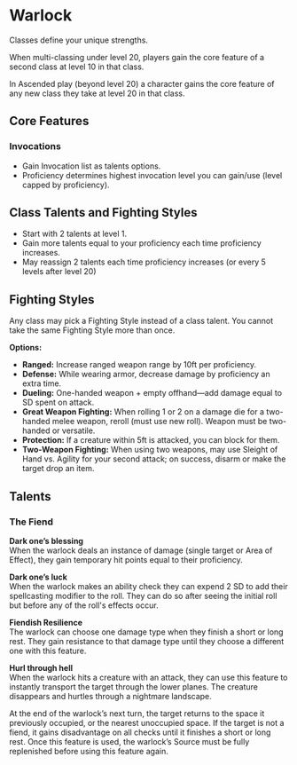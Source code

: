 # Warlock

Classes define your unique strengths.

When multi-classing under level 20, players gain the core feature of a second class at level 10 in that class.

In Ascended play (beyond level 20) a character gains the core feature of any new class they take at level 20 in that class.

## Core Features

### Invocations

- Gain Invocation list as talents options.
- Proficiency determines highest invocation level you can gain/use (level capped by proficiency).


## Class Talents and Fighting Styles

- Start with 2 talents at level 1.
- Gain more talents equal to your proficiency each time proficiency increases.
- May reassign 2 talents each time proficiency increases (or every 5 levels after level 20)

## Fighting Styles

Any class may pick a Fighting Style instead of a class talent. You cannot take the same Fighting Style more than once.

**Options:**

- **Ranged:** Increase ranged weapon range by 10ft per proficiency.
- **Defense:** While wearing armor, decrease damage by proficiency an extra time.
- **Dueling:** One-handed weapon + empty offhand—add damage equal to SD spent on attack.
- **Great Weapon Fighting:** When rolling 1 or 2 on a damage die for a two-handed melee weapon, reroll (must use new roll). Weapon must be two-handed or versatile.
- **Protection:** If a creature within 5ft is attacked, you can block for them.
- **Two-Weapon Fighting:** When using two weapons, may use Sleight of Hand vs. Agility for your second attack; on success, disarm or make the target drop an item.

## Talents 

### The Fiend

**Dark one’s blessing**  
When the warlock deals an instance of damage (single target or Area of Effect), they gain temporary hit points equal to their proficiency.

**Dark one’s luck**  
When the warlock makes an ability check they can expend 2 SD to add their spellcasting modifier to the roll. They can do so after seeing the initial roll but before any of the roll's effects occur.

**Fiendish Resilience**  
The warlock can choose one damage type when they finish a short or long rest. They gain resistance to that damage type until they choose a different one with this feature.

**Hurl through hell**  
When the warlock hits a creature with an attack, they can use this feature to instantly transport the target through the lower planes. The creature disappears and hurtles through a nightmare landscape.

At the end of the warlock’s next turn, the target returns to the space it previously occupied, or the nearest unoccupied space. If the target is not a fiend, it gains disadvantage on all checks until it finishes a short or long rest. Once this feature is used, the warlock’s Source must be fully replenished before using this feature again.

